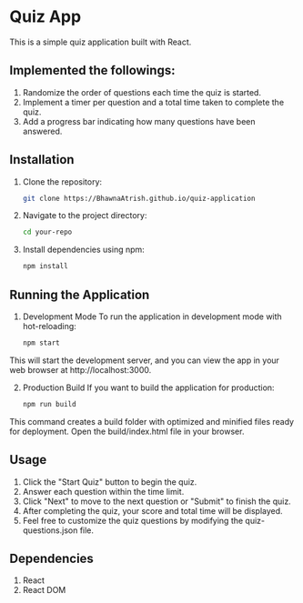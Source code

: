 # Quiz App

This is a simple quiz application built with React.

## Implemented the followings: 

1. Randomize the order of questions each time the quiz is started.
2. Implement a timer per question and a total time taken to complete the quiz.
3. Add a progress bar indicating how many questions have been answered.


## Installation

1. Clone the repository:

   ```bash
   git clone https://BhawnaAtrish.github.io/quiz-application

2. Navigate to the project directory:

   ```bash
   cd your-repo

3. Install dependencies using npm:

   ```bash
   npm install

## Running the Application

1. Development Mode
   To run the application in development mode with hot-reloading:
   
   ```bash
   npm start

This will start the development server, and you can view the app in your web browser at http://localhost:3000.

2. Production Build
   If you want to build the application for production:
   
   ```bash
   npm run build

This command creates a build folder with optimized and minified files ready for deployment.
Open the build/index.html file in your browser.

## Usage

1. Click the "Start Quiz" button to begin the quiz.
2. Answer each question within the time limit.
3. Click "Next" to move to the next question or "Submit" to finish the quiz.
4. After completing the quiz, your score and total time will be displayed.
5. Feel free to customize the quiz questions by modifying the quiz-questions.json file.

## Dependencies

1. React
2. React DOM


